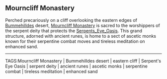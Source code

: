 ## Mourncliff Monastery

Perched precariously on a cliff overlooking the eastern edges of [Bummehilldes](../Places/Bummehilldes.md) desert, [Mourncliff Monastery](../Places/Mourncliff_Monastery.md) is sacred to the worshippers of the serpent deity that protects the [Serpents_Eye_Oasis](Serpents_Eye_Oasis.md). This grand structure, adorned with ancient runes, is home to a sect of ascetic monks known for their serpentine combat moves and tireless meditation on enhanced sand.



---

TAGS:Mourncliff Monastery | Bummehilldes desert | eastern cliff | Serpent's Eye Oasis | serpent deity | ancient runes | ascetic monks | serpentine combat | tireless meditation | enhanced sand
